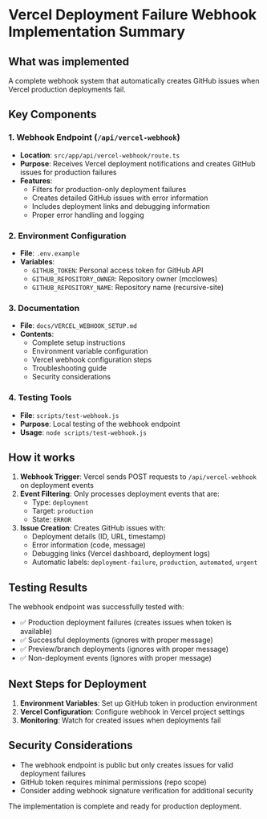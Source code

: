 # Vercel Deployment Failure Webhook Implementation Summary

## What was implemented

A complete webhook system that automatically creates GitHub issues when Vercel production deployments fail.

## Key Components

### 1. Webhook Endpoint (`/api/vercel-webhook`)

- **Location**: `src/app/api/vercel-webhook/route.ts`
- **Purpose**: Receives Vercel deployment notifications and creates GitHub issues for production failures
- **Features**:
  - Filters for production-only deployment failures
  - Creates detailed GitHub issues with error information
  - Includes deployment links and debugging information
  - Proper error handling and logging

### 2. Environment Configuration

- **File**: `.env.example`
- **Variables**:
  - `GITHUB_TOKEN`: Personal access token for GitHub API
  - `GITHUB_REPOSITORY_OWNER`: Repository owner (mcclowes)
  - `GITHUB_REPOSITORY_NAME`: Repository name (recursive-site)

### 3. Documentation

- **File**: `docs/VERCEL_WEBHOOK_SETUP.md`
- **Contents**:
  - Complete setup instructions
  - Environment variable configuration
  - Vercel webhook configuration steps
  - Troubleshooting guide
  - Security considerations

### 4. Testing Tools

- **File**: `scripts/test-webhook.js`
- **Purpose**: Local testing of the webhook endpoint
- **Usage**: `node scripts/test-webhook.js`

## How it works

1. **Webhook Trigger**: Vercel sends POST requests to `/api/vercel-webhook` on deployment events
2. **Event Filtering**: Only processes deployment events that are:
   - Type: `deployment`
   - Target: `production`
   - State: `ERROR`
3. **Issue Creation**: Creates GitHub issues with:
   - Deployment details (ID, URL, timestamp)
   - Error information (code, message)
   - Debugging links (Vercel dashboard, deployment logs)
   - Automatic labels: `deployment-failure`, `production`, `automated`, `urgent`

## Testing Results

The webhook endpoint was successfully tested with:

- ✅ Production deployment failures (creates issues when token is available)
- ✅ Successful deployments (ignores with proper message)
- ✅ Preview/branch deployments (ignores with proper message)
- ✅ Non-deployment events (ignores with proper message)

## Next Steps for Deployment

1. **Environment Variables**: Set up GitHub token in production environment
2. **Vercel Configuration**: Configure webhook in Vercel project settings
3. **Monitoring**: Watch for created issues when deployments fail

## Security Considerations

- The webhook endpoint is public but only creates issues for valid deployment failures
- GitHub token requires minimal permissions (repo scope)
- Consider adding webhook signature verification for additional security

The implementation is complete and ready for production deployment.
